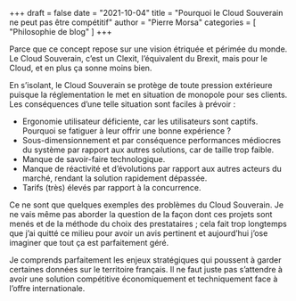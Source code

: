 +++
draft       = false
date        = "2021-10-04"
title       = "Pourquoi le Cloud Souverain ne peut pas être compétitif"
author      = "Pierre Morsa"
categories  = [ "Philosophie de blog" ]
+++

Parce que ce concept repose sur une vision étriquée et périmée du monde. Le Cloud Souverain, c’est un Clexit, l’équivalent du Brexit, mais pour le Cloud, et en plus ça sonne moins bien.

En s’isolant, le Cloud Souverain se protège de toute pression extérieure puisque la réglementation le met en situation de monopole pour ses clients. Les conséquences d’une telle situation sont faciles à prévoir :

- Ergonomie utilisateur déficiente, car les utilisateurs sont captifs. Pourquoi se fatiguer à leur offrir une bonne expérience ?
- Sous-dimensionnement et par conséquence performances médiocres du système par rapport aux autres solutions, car de taille trop faible.
- Manque de savoir-faire technologique.
- Manque de réactivité et d’évolutions par rapport aux autres acteurs du marché, rendant la solution rapidement dépassée.
- Tarifs (très) élevés par rapport à la concurrence.

Ce ne sont que quelques exemples des problèmes du Cloud Souverain. Je ne vais même pas aborder la question de la façon dont ces projets sont menés et de la méthode du choix des prestataires ; cela fait trop longtemps que j’ai quitté ce milieu pour avoir un avis pertinent et aujourd’hui j’ose imaginer que tout ça est parfaitement géré.

Je comprends parfaitement les enjeux stratégiques qui poussent à garder certaines données sur le territoire français. Il ne faut juste pas s’attendre à avoir une solution compétitive économiquement et techniquement face à l’offre internationale.
